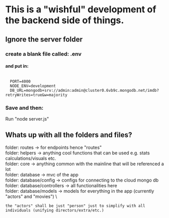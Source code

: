 # This is a "wishful" development of the backend side of things. 
## Ignore the server folder

### create a blank file called:   .env    
#### and put in:

```

  PORT=4000
  NODE_ENV=development
  DB_URL=mongodb+srv://admin:admin@cluster0.6vb9c.mongodb.net/imdb?retryWrites=true&w=majority
```
### Save and then:


Run "node server.js" 


## Whats up with all the folders and files?

folder: routes -> for endpoints hence "routes"\
folder: helpers -> anything cool functions that can be used e.g. stats calculations/visuals etc.\
folder: core -> anything common with the mainline that will be referenced a lot\
folder: database -> mvc of the app\
  folder: database/config -> configs for connecting to the cloud mongo db\
  folder: database/controllers -> all functionalities here\
  folder: database/models -> models for everything in the app (currently "actors" and "movies")     \
  
  
    the "actors" shall be just "person" just to simplify with all individuals (unifying directors/extra/etc.)
